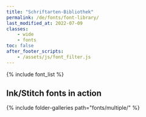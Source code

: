 ```yaml
---
title: "Schriftarten-Bibliothek"
permalink: /de/fonts/font-library/
last_modified_at: 2022-07-09
classes:
    - wide
    - fonts
toc: false
after_footer_scripts:
    - /assets/js/font_filter.js
---
```

{% include font_list %}

## Ink/Stitch fonts in action

{% include folder-galleries path="fonts/multiple/" %}
